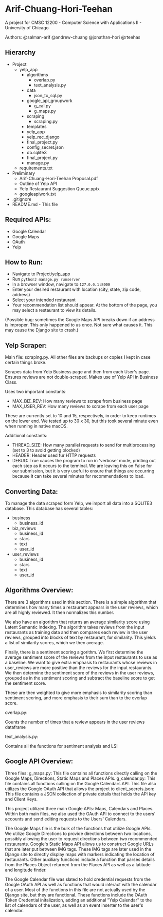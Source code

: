 # Arif-Chuang-Hori-Teehan

A project for CMSC 12200 - Computer Science with Applications II - University of Chicago

Authors: @salman-arif @andrew-chuang @jonathan-hori @rteehas

## Hierarchy
- Project
	- yelp_app
		- algorithms
			- overlap.py
			- text_analysis.py
		- data
			- json_to_sql.py
		- google_api_groupwork
			- g_cal.py
			- g_maps.py
		- scraping
			- scraping.py
		- templates
		- yelp_app
		- yelp_rec_django
		- final_project.py
		- config_secret.json
		- db.sqlite3
		- final_project.py
		- manage.py
	- requirements.txt
- Preliminary
	- Arif-Chuang-Hori-Teehan Proposal.pdf
	- Outline of Yelp API
	- Yelp Restaurant Suggestion Queue.pptx
	- googleapiwork.txt
- .gitignore
- README.md - This file

## Required APIs:
- Google Calendar
- Google Maps
- OAuth
- Yelp

## How to Run:
- Navigate to Project/yelp_app
- Run `python3 manage.py runserver`
- In a browser window, navigate to `127.0.0.1:8000`
- Enter your desired restaurant with location (city, state, zip code, address)
- Select your intended restaurant
- Your recommendation list should appear. At the bottom of the page, you may select a 
	restaurant to view its details.
	
(Possible bug: sometimes the Google Maps API breaks down if an address is improper. This only happened to us once. Not sure what causes it. This may cause the Django site to crash.)
	
## Yelp Scraper:

Main file: scraping.py. All other files are backups or copies I kept in case certain things broke. 

Scrapes data from Yelp Business page and then from each User's page. Ensures reviews are not double-scraped. Makes use of Yelp API in Business Class. 

Uses two important constants: 
- MAX_BIZ_REV: How many reviews to scrape from business page
- MAX_USER_REV: How many reviews to scrape from each user page

These are currently set to 10 and 15, respectively, in order to keep runtimes on the lower end. We tested up to 30 x 30, but this took several minute even when running in native macOS. 

Additional constants: 
- THREAD_SIZE: How many parallel requests to send for multiprocessing (set to 3 to avoid getting blocked)
- HEADER: Header used fur HTTP requests
- DEBUG: True causes the program to run in 'verbose' mode, printing out each step as it occurs to the terminal. We are leaving this on False for our submission, but it is very useful to ensure that things are occurring because it can take several minutes for recommendations to load. 

## Converting Data:

To manage the data scraped form Yelp, we import all data into a SQLITE3 database. This 
database has several tables:
- business
	- business_id
- biz_reviews
	- business_id
	- stars
	- text
	- user_id
- user_reviews
	- business_id
	- stars
	- text
	- user_id

## Algorithms Overview:

There are 3 algorithms used in this section. There is a simple algorithm that 
determines how many times a restaurant appears in the user reviews, which are 
all highly reviewed. It then normalizes this number. 

We also have an algorithm that returns an average similarity score using Latent 
Semantic Indexing. The algorithm takes reviews from the input restaurants as 
training data and then compares each review in the user reviews, grouped into 
blocks of text by restaurant, for similarity. This yields a list of similarity 
scores, which we then average. 

Finally, there is a sentiment scoring algorithm. We first determine the average 
sentiment score of the reviews from the input restaurants to use as a baseline.
We want to give extra emphasis to restaurants whose reviews in user_reviews are 
more positive than the reviews for the input restaurants. We then determine the
sentiment score of the reviews in the user reviews, grouped as in the sentiment 
scoring and subtract the baseline score to get the sentiment score. 

These are then weighted to give more emphasis to similarity scoring than 
sentiment scoring, and more emphasis to their sum than to the overlap score.

overlap.py:

Counts the number of times that a review appears in the user reviews dataframe

text_analysis.py:

Contains all the functions for sentiment analysis and LSI


## Google API Overview:

Three files:
    g_maps.py: This file contains all functions directly calling on the 
        Google Maps, Directions, Static Maps and Places APIs. 
    g_calendar.py: This file contains all functions calling on the
        Google Calendars API. This file also utilizes the Google OAuth API
        that allows the project to 
    client_secrets.json: This file contains a JSON collection of private
        details that holds the API key and Client Keys. 

This project utilized three main Google APIs: Maps, Calendars and Places. Within
both main files, we also used the OAuth API to connect to the users' accounts and
send editing requests to the Users' Calendars. 

The Google Maps file is the bulk of the functions that utilize Google APIs. 
We utilize Google Directions to provide directions between two locations, 
possibly allowing the user to request directions between 
two recommended restaurants. Google's Static Maps API allows us 
to construct Google URLs that are later put between IMG tags. 
These IMG tags are later used in the Django site to directly
display maps with markers indicating the location of restaurants. 
Other auxiliary functions include a function that parses details from
the Places Object returned from the Places API as well as a
latitude and longitude finder. 

The Google Calendar file was slated to hold credential requests from the
Google OAuth API as well as functions that would interact with the 
calendar of a user. Most of the functions in this file are not 
actually used by the Django site, but they are functional. 
These functions include the OAuth Token Credential initalization, 
adding an additional "Yelp Calendar" to the list of calendars of the user,
as well as an event inserter to the user's calendar. 











